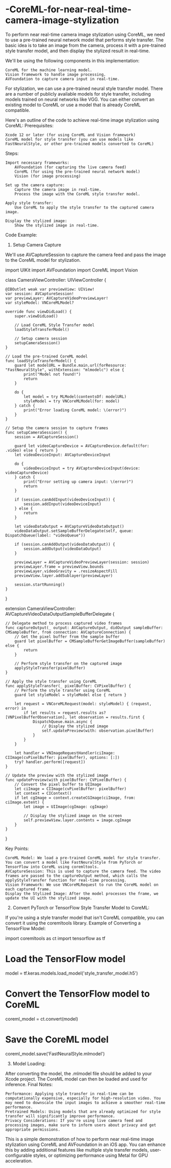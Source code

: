 # -CoreML-for-near-real-time-camera-image-stylization
To perform near real-time camera image stylization using CoreML, we need to use a pre-trained neural network model that performs style transfer. The basic idea is to take an image from the camera, process it with a pre-trained style transfer model, and then display the stylized result in real-time.

We'll be using the following components in this implementation:

    CoreML for the machine learning model.
    Vision framework to handle image processing.
    AVFoundation to capture camera input in real-time.

For stylization, we can use a pre-trained neural style transfer model. There are a number of publicly available models for style transfer, including models trained on neural networks like VGG. You can either convert an existing model to CoreML or use a model that is already CoreML compatible.

Here's an outline of the code to achieve real-time image stylization using CoreML:
Prerequisites:

    Xcode 12 or later (for using CoreML and Vision framework)
    CoreML model for style transfer (you can use models like FastNeuralStyle, or other pre-trained models converted to CoreML)

Steps:

    Import necessary frameworks:
        AVFoundation (for capturing the live camera feed)
        CoreML (for using the pre-trained neural network model)
        Vision (for image processing)

    Set up the camera capture:
        Capture the camera image in real-time.
        Process the image with the CoreML style transfer model.

    Apply style transfer:
        Use CoreML to apply the style transfer to the captured camera image.

    Display the stylized image:
        Show the stylized image in real-time.

Code Example:
1. Setup Camera Capture

We'll use AVCaptureSession to capture the camera feed and pass the image to the CoreML model for stylization.

import UIKit
import AVFoundation
import CoreML
import Vision

class CameraViewController: UIViewController {
    
    @IBOutlet weak var previewView: UIView!
    var session: AVCaptureSession!
    var previewLayer: AVCaptureVideoPreviewLayer!
    var styleModel: VNCoreMLModel?
    
    override func viewDidLoad() {
        super.viewDidLoad()
        
        // Load CoreML Style Transfer model
        loadStyleTransferModel()
        
        // Setup camera session
        setupCameraSession()
    }
    
    // Load the pre-trained CoreML model
    func loadStyleTransferModel() {
        guard let modelURL = Bundle.main.url(forResource: "FastNeuralStyle", withExtension: "mlmodelc") else {
            print("Model not found!")
            return
        }
        
        do {
            let model = try MLModel(contentsOf: modelURL)
            styleModel = try VNCoreMLModel(for: model)
        } catch {
            print("Error loading CoreML model: \(error)")
        }
    }
    
    // Setup the camera session to capture frames
    func setupCameraSession() {
        session = AVCaptureSession()
        
        guard let videoCaptureDevice = AVCaptureDevice.default(for: .video) else { return }
        let videoDeviceInput: AVCaptureDeviceInput
        
        do {
            videoDeviceInput = try AVCaptureDeviceInput(device: videoCaptureDevice)
        } catch {
            print("Error setting up camera input: \(error)")
            return
        }
        
        if (session.canAddInput(videoDeviceInput)) {
            session.addInput(videoDeviceInput)
        } else {
            return
        }
        
        let videoDataOutput = AVCaptureVideoDataOutput()
        videoDataOutput.setSampleBufferDelegate(self, queue: DispatchQueue(label: "videoQueue"))
        
        if (session.canAddOutput(videoDataOutput)) {
            session.addOutput(videoDataOutput)
        }
        
        previewLayer = AVCaptureVideoPreviewLayer(session: session)
        previewLayer.frame = previewView.bounds
        previewLayer.videoGravity = .resizeAspectFill
        previewView.layer.addSublayer(previewLayer)
        
        session.startRunning()
    }
}

extension CameraViewController: AVCaptureVideoDataOutputSampleBufferDelegate {
    
    // Delegate method to process captured video frames
    func captureOutput(_ output: AVCaptureOutput, didOutput sampleBuffer: CMSampleBuffer, from connection: AVCaptureConnection) {
        // Get the pixel buffer from the sample buffer
        guard let pixelBuffer = CMSampleBufferGetImageBuffer(sampleBuffer) else {
            return
        }
        
        // Perform style transfer on the captured image
        applyStyleTransfer(pixelBuffer)
    }
    
    // Apply the style transfer using CoreML
    func applyStyleTransfer(_ pixelBuffer: CVPixelBuffer) {
        // Perform the style transfer using CoreML
        guard let styleModel = styleModel else { return }
        
        let request = VNCoreMLRequest(model: styleModel) { (request, error) in
            if let results = request.results as? [VNPixelBufferObservation], let observation = results.first {
                DispatchQueue.main.async {
                    // Display the stylized image
                    self.updatePreview(with: observation.pixelBuffer)
                }
            }
        }
        
        let handler = VNImageRequestHandler(ciImage: CIImage(cvPixelBuffer: pixelBuffer), options: [:])
        try? handler.perform([request])
    }
    
    // Update the preview with the stylized image
    func updatePreview(with pixelBuffer: CVPixelBuffer) {
        // Convert the pixel buffer to UIImage
        let ciImage = CIImage(cvPixelBuffer: pixelBuffer)
        let context = CIContext()
        if let cgImage = context.createCGImage(ciImage, from: ciImage.extent) {
            let image = UIImage(cgImage: cgImage)
            
            // Display the stylized image on the screen
            self.previewView.layer.contents = image.cgImage
        }
    }
}

Key Points:

    CoreML Model: We load a pre-trained CoreML model for style transfer. You can convert a model like FastNeuralStyle from PyTorch or TensorFlow into CoreML using coremltools.
    AVCaptureSession: This is used to capture the camera feed. The video frames are passed to the captureOutput method, which calls the applyStyleTransfer function for real-time processing.
    Vision Framework: We use VNCoreMLRequest to run the CoreML model on each captured frame.
    Display the Stylized Image: After the model processes the frame, we update the UI with the stylized image.

2. Convert PyTorch or TensorFlow Style Transfer Model to CoreML:

If you're using a style transfer model that isn't CoreML compatible, you can convert it using the coremltools library.
Example of Converting a TensorFlow Model:

import coremltools as ct
import tensorflow as tf

# Load the TensorFlow model
model = tf.keras.models.load_model('style_transfer_model.h5')

# Convert the TensorFlow model to CoreML
coreml_model = ct.convert(model)

# Save the CoreML model
coreml_model.save('FastNeuralStyle.mlmodel')

3. Model Loading:

After converting the model, the .mlmodel file should be added to your Xcode project. The CoreML model can then be loaded and used for inference.
Final Notes:

    Performance: Applying style transfer in real-time can be computationally expensive, especially for high-resolution video. You may need to downscale the input images to achieve a smoother real-time performance.
    Pretrained Models: Using models that are already optimized for style transfer will significantly improve performance.
    Privacy Considerations: If you're using live camera feed and processing images, make sure to inform users about privacy and get appropriate permissions.

This is a simple demonstration of how to perform near real-time image stylization using CoreML and AVFoundation in an iOS app. You can enhance this by adding additional features like multiple style transfer models, user-configurable styles, or optimizing performance using Metal for GPU acceleration.
